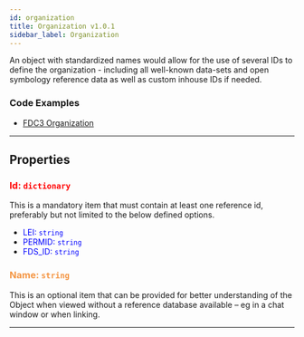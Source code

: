 ```yaml
---
id: organization
title: Organization v1.0.1
sidebar_label: Organization
---
```


An object with standardized names would allow for the use of several IDs to define the organization - including all well-known data-sets and open symbology reference data as well as custom inhouse IDs if needed.

### Code Examples

* [FDC3 Organization](https://github.com/FDC3/ContextData/blob/master/src/examples/Organization.ts)

---

## Properties

###  <span style="color:#ff0000">Id: `dictionary`</span>

This is a mandatory item that must contain at least one reference id, preferably but not limited to the below defined options.

* <span style="color:#0000ff">LEI: `string`</span>
* <span style="color:#0000ff">PERMID: `string`</span>
* <span style="color:#0000ff">FDS_ID: `string`</span>

###  <span style="color:#f49542">Name: `string`</span>

This is an optional item that can be provided for better understanding of the Object when viewed without a reference database available – eg in a chat window or when linking.

---